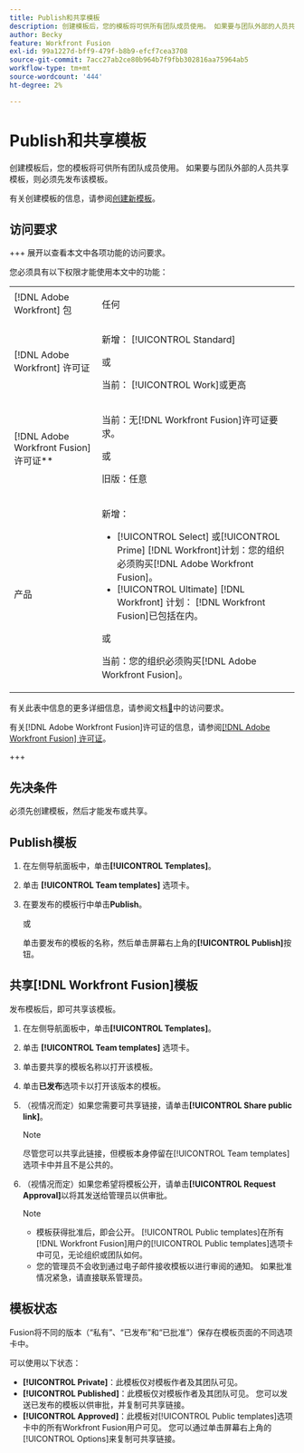 ```yaml
---
title: Publish和共享模板
description: 创建模板后，您的模板将可供所有团队成员使用。 如果要与团队外部的人员共享模板，则必须先发布该模板。
author: Becky
feature: Workfront Fusion
exl-id: 99a1227d-bff9-479f-b8b9-efcf7cea3708
source-git-commit: 7acc27ab2ce80b964b7f9fbb302816aa75964ab5
workflow-type: tm+mt
source-wordcount: '444'
ht-degree: 2%

---
```


# Publish和共享模板

创建模板后，您的模板将可供所有团队成员使用。 如果要与团队外部的人员共享模板，则必须先发布该模板。

有关创建模板的信息，请参阅[创建新模板](/help/workfront-fusion/create-and-manage-templates/create-new-fusion-templates.md)。

## 访问要求

+++ 展开以查看本文中各项功能的访问要求。

您必须具有以下权限才能使用本文中的功能：

<table style="table-layout:auto">
 <col> 
 <col> 
 <tbody> 
  <tr> 
   <td role="rowheader">[!DNL Adobe Workfront] 包</td> 
   <td> <p>任何</p> </td> 
  </tr> 
  <tr data-mc-conditions=""> 
   <td role="rowheader">[!DNL Adobe Workfront] 许可证</td> 
   <td> <p>新增： [!UICONTROL Standard]</p><p>或</p><p>当前： [!UICONTROL Work]或更高</p> </td> 
  </tr> 
  <tr> 
   <td role="rowheader">[!DNL Adobe Workfront Fusion] 许可证**</td> 
   <td>
   <p>当前：无[!DNL Workfront Fusion]许可证要求。</p>
   <p>或</p>
   <p>旧版：任意 </p>
   </td> 
  </tr> 
  <tr> 
   <td role="rowheader">产品</td> 
   <td>
   <p>新增：</p> <ul><li>[!UICONTROL Select] 或[!UICONTROL Prime] [!DNL Workfront]计划：您的组织必须购买[!DNL Adobe Workfront Fusion]。</li><li>[!UICONTROL Ultimate] [!DNL Workfront] 计划： [!DNL Workfront Fusion]已包括在内。</li></ul>
   <p>或</p>
   <p>当前：您的组织必须购买[!DNL Adobe Workfront Fusion]。</p>
   </td> 
  </tr>
 </tbody> 
</table>

有关此表中信息的更多详细信息，请参阅文档[&#128279;](/help/workfront-fusion/references/licenses-and-roles/access-level-requirements-in-documentation.md)中的访问要求。

有关[!DNL Adobe Workfront Fusion]许可证的信息，请参阅[[!DNL Adobe Workfront Fusion] 许可证](/help/workfront-fusion/set-up-and-manage-workfront-fusion/licensing-operations-overview/license-automation-vs-integration.md)。

+++

## 先决条件

必须先创建模板，然后才能发布或共享。

## Publish模板

1. 在左侧导航面板中，单击&#x200B;**[!UICONTROL Templates]**。
1. 单击 **[!UICONTROL Team templates]** 选项卡。
1. 在要发布的模板行中单击&#x200B;**Publish**。

   或


   单击要发布的模板的名称，然后单击屏幕右上角的&#x200B;**[!UICONTROL Publish]**&#x200B;按钮。

## 共享[!DNL Workfront Fusion]模板

发布模板后，即可共享该模板。

1. 在左侧导航面板中，单击&#x200B;**[!UICONTROL Templates]**。
1. 单击 **[!UICONTROL Team templates]** 选项卡。
1. 单击要共享的模板名称以打开该模板。
1. 单击&#x200B;**已发布**&#x200B;选项卡以打开该版本的模板。
1. （视情况而定）如果您需要可共享链接，请单击&#x200B;**[!UICONTROL Share public link]**。

   >[!NOTE]
   >
   >尽管您可以共享此链接，但模板本身停留在[!UICONTROL Team templates]选项卡中并且不是公共的。

1. （视情况而定）如果您希望将模板公开，请单击&#x200B;**[!UICONTROL Request Approval]**&#x200B;以将其发送给管理员以供审批。

   >[!NOTE]
   >
   >* 模板获得批准后，即会公开。 [!UICONTROL Public templates]在所有[!DNL Workfront Fusion]用户的[!UICONTROL Public templates]选项卡中可见，无论组织或团队如何。
   >* 您的管理员不会收到通过电子邮件接收模板以进行审阅的通知。 如果批准情况紧急，请直接联系管理员。


## 模板状态

Fusion将不同的版本（“私有”、“已发布”和“已批准”）保存在模板页面的不同选项卡中。

可以使用以下状态：

* **[!UICONTROL Private]**：此模板仅对模板作者及其团队可见。
* **[!UICONTROL Published]**：此模板仅对模板作者及其团队可见。 您可以发送已发布的模板以供审批，并复制可共享链接。
* **[!UICONTROL Approved]**：此模板对[!UICONTROL Public templates]选项卡中的所有Workfront Fusion用户可见。 您可以通过单击屏幕右上角的[!UICONTROL Options]来复制可共享链接。

<!--You can also check the status from the [!UICONTROL Team templates] tab. If a template is published, it will have an icon to the right of the template name.

* **Eye icon**: The template is published, it is visible only for the team, and the approval request was not sent.
* **Yellow checkmark icon**: The template is published, it is visible only for the team, and the approval request was sent.
* **Green checkmark icon**: The template is published and public. It is visible for any Workfront Fusion user in the [!UICONTROL Public templates] tab. It is also still visible in the [!UICONTROL Team templates] tab, and the template author or their team member can still edit it.

Templates without icons have [!UICONTROL Private] status. They are not published and are visible only to the team.
-->
